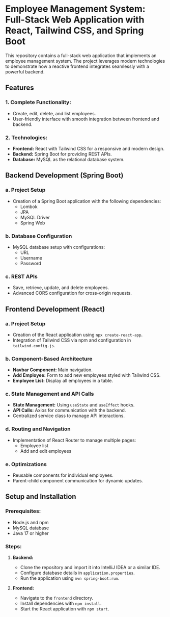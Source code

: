 # Employee Management System: Full-Stack Web Application with React, Tailwind CSS, and Spring Boot

This repository contains a full-stack web application that implements an employee management system. The project leverages modern technologies to demonstrate how a reactive frontend integrates seamlessly with a powerful backend.

## Features

### 1. **Complete Functionality:**
- Create, edit, delete, and list employees.
- User-friendly interface with smooth integration between frontend and backend.

### 2. **Technologies:**
- **Frontend:** React with Tailwind CSS for a responsive and modern design.
- **Backend:** Spring Boot for providing REST APIs.
- **Database:** MySQL as the relational database system.

## Backend Development (Spring Boot)

### a. Project Setup
- Creation of a Spring Boot application with the following dependencies:
  - Lombok
  - JPA
  - MySQL Driver
  - Spring Web

### b. Database Configuration
- MySQL database setup with configurations:
  - URL
  - Username
  - Password

### c. REST APIs
- Save, retrieve, update, and delete employees.
- Advanced CORS configuration for cross-origin requests.

## Frontend Development (React)

### a. Project Setup
- Creation of the React application using `npx create-react-app`.
- Integration of Tailwind CSS via npm and configuration in `tailwind.config.js`.

### b. Component-Based Architecture
- **Navbar Component:** Main navigation.
- **Add Employee:** Form to add new employees styled with Tailwind CSS.
- **Employee List:** Display all employees in a table.

### c. State Management and API Calls
- **State Management:** Using `useState` and `useEffect` hooks.
- **API Calls:** Axios for communication with the backend.
- Centralized service class to manage API interactions.

### d. Routing and Navigation
- Implementation of React Router to manage multiple pages:
  - Employee list
  - Add and edit employees

### e. Optimizations
- Reusable components for individual employees.
- Parent-child component communication for dynamic updates.

## Setup and Installation

### Prerequisites:
- Node.js and npm
- MySQL database
- Java 17 or higher

### Steps:
1. **Backend:**
   - Clone the repository and import it into IntelliJ IDEA or a similar IDE.
   - Configure database details in `application.properties`.
   - Run the application using `mvn spring-boot:run`.

2. **Frontend:**
   - Navigate to the `frontend` directory.
   - Install dependencies with `npm install`.
   - Start the React application with `npm start`.

